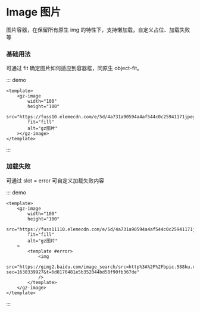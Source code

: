 # Image 图片

图片容器，在保留所有原生 img 的特性下，支持懒加载，自定义占位、加载失败等

### 基础用法

可通过 fit 确定图片如何适应到容器框，同原生 object-fit。

::: demo

```vue
<template>
	<gz-image
		width="100"
		height="100"
		src="https://fuss10.elemecdn.com/e/5d/4a731a90594a4af544c0c25941171jpeg.jpeg"
		fit="fill"
		alt="gz图片"
	></gz-image>
</template>
```

:::

### 加载失败

可通过 slot = error 可自定义加载失败内容

::: demo

```vue
<template>
	<gz-image
		width="100"
		height="100"
		src="https://fuss11110.elemecdn.com/e/5d/4a731a90594a4af544c0c25941171jpeg.jpeg"
		fit="fill"
		alt="gz图片"
	>
		<template #error>
			<img
				src="https://gimg2.baidu.com/image_search/src=http%3A%2F%2Fbpic.588ku.com%2Felement_origin_min_pic%2F01%2F37%2F81%2F48573c62a9aea6d.jpg&refer=http%3A%2F%2Fbpic.588ku.com&app=2002&size=f9999,10000&q=a80&n=0&g=0n&fmt=jpeg?sec=1638339927&t=6d8170481e5b352044bd58f90fb367de"
			/>
		</template>
	</gz-image>
</template>
```

:::
